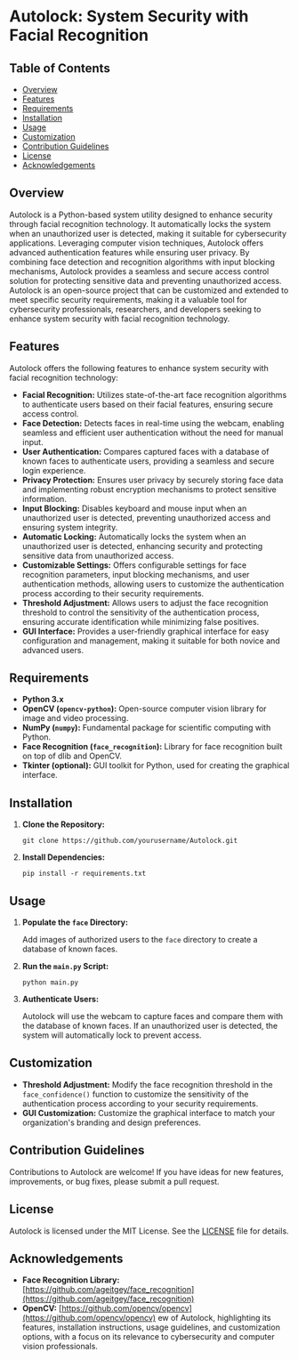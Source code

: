 # Autolock: System Security with Facial Recognition


## Table of Contents

- [Overview](#overview)
- [Features](#features)
- [Requirements](#requirements)
- [Installation](#installation)
- [Usage](#usage)
- [Customization](#customization)
- [Contribution Guidelines](#contribution-guidelines)
- [License](#license)
- [Acknowledgements](#acknowledgements)

## Overview

Autolock is a Python-based system utility designed to enhance security through facial recognition technology. It automatically locks the system when an unauthorized user is detected, making it suitable for cybersecurity applications. Leveraging computer vision techniques, Autolock offers advanced authentication features while ensuring user privacy. By combining face detection and recognition algorithms with input blocking mechanisms, Autolock provides a seamless and secure access control solution for protecting sensitive data and preventing unauthorized access. Autolock is an open-source project that can be customized and extended to meet specific security requirements, making it a valuable tool for cybersecurity professionals, researchers, and developers seeking to enhance system security with facial recognition technology.

## Features

Autolock offers the following features to enhance system security with facial recognition technology:

- **Facial Recognition:** Utilizes state-of-the-art face recognition algorithms to authenticate users based on their facial features, ensuring secure access control.
- **Face Detection:** Detects faces in real-time using the webcam, enabling seamless and efficient user authentication without the need for manual input.
- **User Authentication:** Compares captured faces with a database of known faces to authenticate users, providing a seamless and secure login experience.
- **Privacy Protection:** Ensures user privacy by securely storing face data and implementing robust encryption mechanisms to protect sensitive information.
- **Input Blocking:** Disables keyboard and mouse input when an unauthorized user is detected, preventing unauthorized access and ensuring system integrity.
- **Automatic Locking:** Automatically locks the system when an unauthorized user is detected, enhancing security and protecting sensitive data from unauthorized access.
- **Customizable Settings:** Offers configurable settings for face recognition parameters, input blocking mechanisms, and user authentication methods, allowing users to customize the authentication process according to their security requirements.
- **Threshold Adjustment:** Allows users to adjust the face recognition threshold to control the sensitivity of the authentication process, ensuring accurate identification while minimizing false positives.
- **GUI Interface:** Provides a user-friendly graphical interface for easy configuration and management, making it suitable for both novice and advanced users.

## Requirements

- **Python 3.x**
- **OpenCV (`opencv-python`):** Open-source computer vision library for image and video processing.
- **NumPy (`numpy`):** Fundamental package for scientific computing with Python.
- **Face Recognition (`face_recognition`):** Library for face recognition built on top of dlib and OpenCV.
- **Tkinter (optional):** GUI toolkit for Python, used for creating the graphical interface.

## Installation

1. **Clone the Repository:**
   
    ```
    git clone https://github.com/yourusername/Autolock.git
    ```

2. **Install Dependencies:**
   
    ```
    pip install -r requirements.txt
    ```

## Usage

1. **Populate the `face` Directory:**
   
    Add images of authorized users to the `face` directory to create a database of known faces.

2. **Run the `main.py` Script:**
   
    ```
    python main.py
    ```

3. **Authenticate Users:**
   
    Autolock will use the webcam to capture faces and compare them with the database of known faces. If an unauthorized user is detected, the system will automatically lock to prevent access.

## Customization

- **Threshold Adjustment:** Modify the face recognition threshold in the `face_confidence()` function to customize the sensitivity of the authentication process according to your security requirements.
- **GUI Customization:** Customize the graphical interface to match your organization's branding and design preferences.

## Contribution Guidelines

Contributions to Autolock are welcome! If you have ideas for new features, improvements, or bug fixes, please submit a pull request.

## License

Autolock is licensed under the MIT License. See the [LICENSE](LICENSE) file for details.

## Acknowledgements

- **Face Recognition Library:** [https://github.com/ageitgey/face_recognition](https://github.com/ageitgey/face_recognition)
- **OpenCV:** [https://github.com/opencv/opencv](https://github.com/opencv/opencv)
ew of Autolock, highlighting its features, installation instructions, usage guidelines, and customization options, with a focus on its relevance to cybersecurity and computer vision professionals.